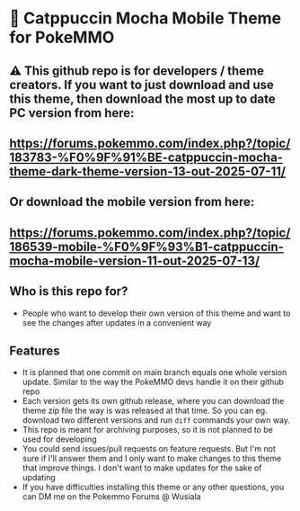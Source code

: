# 📱 Catppuccin Mocha Mobile Theme for PokeMMO

## ⚠️ This github repo is for developers / theme creators. If you want to just download and use this theme, then download the most up to date PC version from here:
## https://forums.pokemmo.com/index.php?/topic/183783-%F0%9F%91%BE-catppuccin-mocha-theme-dark-theme-version-13-out-2025-07-11/
## Or download the mobile version from here:
## https://forums.pokemmo.com/index.php?/topic/186539-mobile-%F0%9F%93%B1-catppuccin-mocha-mobile-version-11-out-2025-07-13/

## Who is this repo for?
- People who want to develop their own version of this theme and want to see the changes after updates in a convenient way

## Features
- It is planned that one commit on main branch equals one whole version update. Similar to the way the PokeMMO devs handle it on their github repo
- Each version gets its own github release, where you can download the theme zip file the way is was released at that time. So you can eg. download two different versions and run `diff` commands your own way.
- This repo is meant for archiving purposes, so it is not planned to be used for developing
- You could send issues/pull requests on feature requests. But I'm not sure if I'll answer them and I only want to make changes to this theme that improve things. I don't want to make updates for the sake of updating
- If you have difficulties installing this theme or any other questions, you can DM me on the Pokemmo Forums @ Wusiala
